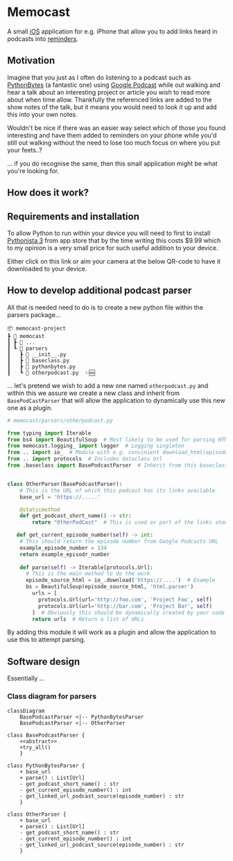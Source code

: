 # Memocast

A small [iOS](https://en.wikipedia.org/wiki/IOS) application for e.g. iPhone that allow you to add links heard in podcasts into [reminders](https://en.wikipedia.org/wiki/Reminders_(Apple)).

## Motivation

Imagine that you just as I often do listening to a podcast such as [PythonBytes](https://podcasts.google.com/feed/aHR0cHM6Ly9weXRob25ieXRlcy5mbS9lcGlzb2Rlcy9yc3M/episode/NTI2OTQ0YjEtNDhjZS00OTllLWE3YTAtZThiZWU2MzdlMTMy?sa=X&ved=0CAwQz4EHahcKEwjgm5v-qov-AhUAAAAAHQAAAAAQCg) (a fantastic one) using [Google Podcast](https://podcasts.google.com/) while out walking and hear a talk about an interesting project or article you wish to read more about when time allow.
Thankfully the referenced links are added to the show notes of the talk, but it means you would need to look it up and add this into your own notes.

Wouldn't be nice if there was an easier way select which of those you found interesting and have them added to reminders on your phone while you'd still out walking without the need to lose too much focus on where you put your feets..?

... if you do recognise the same, then this small application might be what you're looking for.



## How does it work?





## Requirements and installation

To allow Python to run within your device you will need to first to install [Pythonista 3](https://apps.apple.com/us/app/pythonista-3/id1085978097) from app store that by the time writing this costs $9.99 which to my opinion is a very small price for such useful addition to your device.

Either click on this link or aim your camera at the below QR-code to have it downloaded to your device.



## How to develop additional podcast parser

All that is needed need to do is to create a new python file within the parsers package...

```
📦 memocast-project
┣ 📂 memocast
┃ ┣ 📜 ...
┃ ┗ 📂 parsers
┃   ┣ 📜 __init__.py
┃   ┣ 📜 baseclass.py
┃   ┣ 📜 pythonbytes.py
┃   ┗ 📜 otherpodcast.py  ✨🆕
```

... let's pretend we wish to add a new one named `otherpodcast.py` and within this we assure we create a new class and inherit from `BasePodCastParser` that will allow the application to dynamically use this new one as a plugin.

```python
# memocast/parsers/otherpodcast.py

from typing import Iterable
from bs4 import BeautifulSoup  # Most likely to be used for parsing HTML
from memocast.logging_ import logger  # Logging singleton
from .. import io_  # Module with e.g. convinient download_html(episode_url)
from .. import protocols  # Includes dataclass Url
from .baseclass import BasePodcastParser  # Inherit from this baseclass


class OtherParser(BasePodcastParser):
  	# This is the URL of which this podcast has its links available
    base_url = 'https://.....'  

    @staticmethod
    def get_podcast_short_name() -> str:
        return "OtherPodCast"  # This is used as part of the links shown in Reminders

   def get_current_episode_number(self) -> int:
    # This should return the episode number from Google Podcasts URL
    example_episode_number = 134
    return example_episodr_number
      
    def parse(self) -> Iterable[protocols.Url]:
      # This is the main method to do the work
      episode_source_html = io_.download('https://....')  # Example
      bs = BeautifulSoup(episode_source_html, 'html.parser')
        urls = [
          protocols.Url(url='http://foo.com', 'Project Foo', self)
          protocols.Url(url='http://bar.com', 'Project Bar', self)
        ]  # Obviously this should be dynamically created by your code
        return urls  # Return a list of URLs
```

By adding this module it will work as a plugin and allow the application to use this to attempt parsing.



## Software design

Essentially ...



### Class diagram for parsers

```mermaid
classDiagram
    BasePodcastParser <|-- PythonBytesParser
    BasePodcastParser <|-- OtherParser

class BasePodcastParser {
    <<abstract>>
    +try_all()
    }

class PythonBytesParser {
    + base_url
    + parse() : List[Url]
    - get_podcast_short_name() : str
    - get_current_episode_number() : int
    - get_linked_url_podcast_source(episode_number) : str
    }

class OtherParser {
    + base_url
    + parse() : List[Url]
    - get_podcast_short_name() : str
    - get_current_episode_number() : int
    - get_linked_url_podcast_source(episode_number) : str
    }

```

